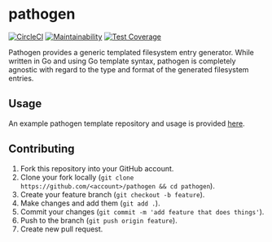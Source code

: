 # pathogen

[![CircleCI](https://circleci.com/gh/galaho/pathogen.svg?style=svg)](https://circleci.com/gh/galaho/pathogen)
[![Maintainability](https://api.codeclimate.com/v1/badges/621a7c0274b08fa43412/maintainability)](https://codeclimate.com/github/galaho/pathogen/maintainability)
[![Test Coverage](https://api.codeclimate.com/v1/badges/621a7c0274b08fa43412/test_coverage)](https://codeclimate.com/github/galaho/pathogen/test_coverage)

Pathogen provides a generic templated filesystem entry generator. While written in Go and using Go template syntax, pathogen is completely agnostic with regard to the type and format of the generated filesystem entries.

## Usage
An example pathogen template repository and usage is provided [here](https://github.com/galaho/pathogen/tree/master/example).

## Contributing

1. Fork this repository into your GitHub account.
1. Clone your fork locally (`git clone https://github.com/<account>/pathogen && cd pathogen`).
1. Create your feature branch (`git checkout -b feature`).
1. Make changes and add them (`git add .`).
1. Commit your changes (`git commit -m 'add feature that does things'`).
1. Push to the branch (`git push origin feature`).
1. Create new pull request.
